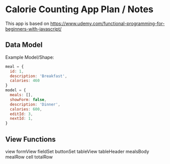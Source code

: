 # Calorie Counting App Plan / Notes

This app is based on https://www.udemy.com/functional-programming-for-beginners-with-javascript/

## Data Model

Example Model/Shape: 

```javascript
meal = {
  id: 1,
  description: 'Breakfast', 
  calories: 460
}
model = {
  meals: [],
  showForm: false,
  description: 'Dinner',
  calories: 600,
  editId: 3,
  nextId: 1,
}
```

## View Functions

view
  formView
    fieldSet
    buttonSet
  tableView
    tableHeader
    mealsBody
      mealRow
        cell
      totalRow 